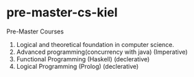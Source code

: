 # pre-master-cs-kiel
Pre-Master Courses

1. Logical and theoretical foundation in computer science.
2. Advanced programming(concurrency with java) (Imperative)
3. Functional Programming (Haskell) (declerative)
4. Logical Programming (Prolog) (declerative)
